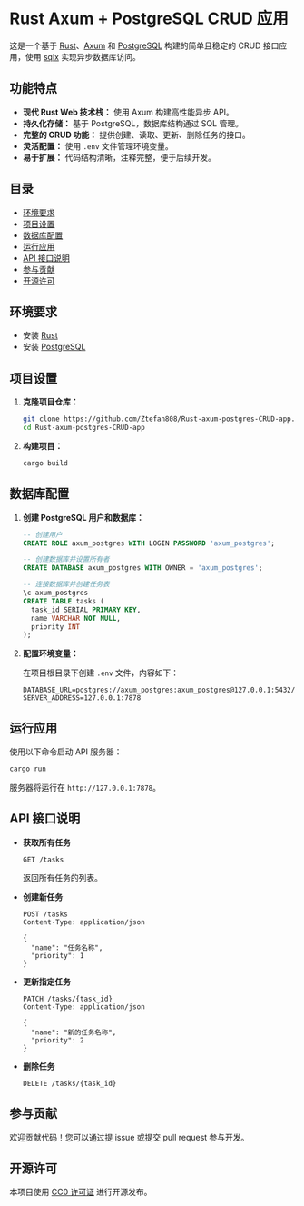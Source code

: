 
# Rust Axum + PostgreSQL CRUD 应用

这是一个基于 [Rust](https://www.rust-lang.org/)、[Axum](https://github.com/tokio-rs/axum) 和 [PostgreSQL](https://www.postgresql.org/) 构建的简单且稳定的 CRUD 接口应用，使用 [sqlx](https://github.com/launchbadge/sqlx) 实现异步数据库访问。

## 功能特点

- **现代 Rust Web 技术栈：** 使用 Axum 构建高性能异步 API。
- **持久化存储：** 基于 PostgreSQL，数据库结构通过 SQL 管理。
- **完整的 CRUD 功能：** 提供创建、读取、更新、删除任务的接口。
- **灵活配置：** 使用 `.env` 文件管理环境变量。
- **易于扩展：** 代码结构清晰，注释完整，便于后续开发。

## 目录

- [环境要求](#环境要求)
- [项目设置](#项目设置)
- [数据库配置](#数据库配置)
- [运行应用](#运行应用)
- [API 接口说明](#api-接口说明)
- [参与贡献](#参与贡献)
- [开源许可](#开源许可)

## 环境要求

- 安装 [Rust](https://www.rust-lang.org/tools/install)
- 安装 [PostgreSQL](https://www.postgresql.org/download/)

## 项目设置

1. **克隆项目仓库：**
    ```bash
    git clone https://github.com/Ztefan808/Rust-axum-postgres-CRUD-app.git
    cd Rust-axum-postgres-CRUD-app
    ```

2. **构建项目：**
    ```bash
    cargo build
    ```

## 数据库配置

1. **创建 PostgreSQL 用户和数据库：**
    ```sql
    -- 创建用户
    CREATE ROLE axum_postgres WITH LOGIN PASSWORD 'axum_postgres';

    -- 创建数据库并设置所有者
    CREATE DATABASE axum_postgres WITH OWNER = 'axum_postgres';

    -- 连接数据库并创建任务表
    \c axum_postgres
    CREATE TABLE tasks (
      task_id SERIAL PRIMARY KEY,
      name VARCHAR NOT NULL,
      priority INT
    );
    ```

2. **配置环境变量：**

   在项目根目录下创建 `.env` 文件，内容如下：
    ```env
    DATABASE_URL=postgres://axum_postgres:axum_postgres@127.0.0.1:5432/axum_postgres
    SERVER_ADDRESS=127.0.0.1:7878
    ```

## 运行应用

使用以下命令启动 API 服务器：
```bash
cargo run
```
服务器将运行在 `http://127.0.0.1:7878`。

## API 接口说明

- **获取所有任务**
    ```
    GET /tasks
    ```
    返回所有任务的列表。

- **创建新任务**
    ```
    POST /tasks
    Content-Type: application/json

    {
      "name": "任务名称",
      "priority": 1
    }
    ```

- **更新指定任务**
    ```
    PATCH /tasks/{task_id}
    Content-Type: application/json

    {
      "name": "新的任务名称",
      "priority": 2
    }
    ```

- **删除任务**
    ```
    DELETE /tasks/{task_id}
    ```

## 参与贡献

欢迎贡献代码！您可以通过提 issue 或提交 pull request 参与开发。

## 开源许可

本项目使用 [CC0 许可证](LICENSE) 进行开源发布。

